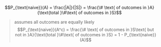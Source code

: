 $$P_{\text{naive}}(A) = \frac{|A|}{|S|} = \frac{\# \text{ of outcomes in }A}{\text{total }\#\text{ of outcomes in }S}$$
>assumes all outcomes are equally likely 
$$P_{\text{naive}}(A^c) = \frac{\# \text{ of outcomes in }S\text{ but not in }A}{\text{total }\#\text{ of outcomes in }S} = 1 - P_{\text{naive}}(A)$$
